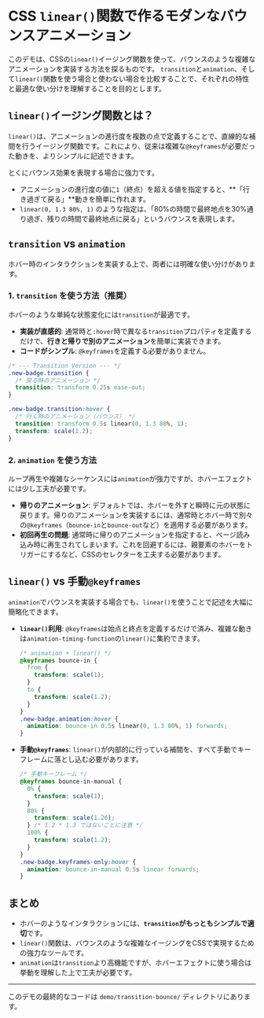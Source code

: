 # CSS `linear()`関数で作るモダンなバウンスアニメーション

このデモは、CSSの`linear()`イージング関数を使って、バウンスのような複雑なアニメーションを実装する方法を探るものです。
`transition`と`animation`、そして`linear()`関数を使う場合と使わない場合を比較することで、それぞれの特性と最適な使い分けを理解することを目的とします。

## `linear()`イージング関数とは？

`linear()`は、アニメーションの進行度を複数の点で定義することで、直線的な補間を行うイージング関数です。これにより、従来は複雑な`@keyframes`が必要だった動きを、よりシンプルに記述できます。

とくにバウンス効果を表現する場合に強力です。

- アニメーションの進行度の値に`1`（終点）を超える値を指定すると、**「行き過ぎて戻る」**動きを簡単に作れます。
- `linear(0, 1.3 80%, 1)` のような指定は、「80%の時間で最終地点を30%通り過ぎ、残りの時間で最終地点に戻る」というバウンスを表現します。

## `transition` vs `animation`

ホバー時のインタラクションを実装する上で、両者には明確な使い分けがあります。

### 1. `transition` を使う方法（推奨）

ホバーのような単純な状態変化には`transition`が最適です。

- **実装が直感的**: 通常時と`:hover`時で異なる`transition`プロパティを定義するだけで、**行きと帰りで別のアニメーション**を簡単に実装できます。
- **コードがシンプル**: `@keyframes`を定義する必要がありません。

```css
/* --- Transition Version --- */
.new-badge.transition {
  /* 戻る時のアニメーション */
  transition: transform 0.25s ease-out;
}

.new-badge.transition:hover {
  /* 行く時のアニメーション（バウンス） */
  transition: transform 0.5s linear(0, 1.3 80%, 1);
  transform: scale(1.2);
}
```

### 2. `animation` を使う方法

ループ再生や複雑なシーケンスには`animation`が強力ですが、ホバーエフェクトには少し工夫が必要です。

- **帰りのアニメーション**: デフォルトでは、ホバーを外すと瞬時に元の状態に戻ります。帰りのアニメーションを実装するには、通常時とホバー時で別々の`@keyframes`（`bounce-in`と`bounce-out`など）を適用する必要があります。
- **初回再生の問題**: 通常時に帰りのアニメーションを指定すると、ページ読み込み時に再生されてしまいます。これを回避するには、親要素のホバーをトリガーにするなど、CSSのセレクターを工夫する必要があります。

## `linear()` vs 手動`@keyframes`

`animation`でバウンスを実装する場合でも、`linear()`を使うことで記述を大幅に簡略化できます。

- **`linear()`利用**: `@keyframes`は始点と終点を定義するだけで済み、複雑な動きは`animation-timing-function`の`linear()`に集約できます。

  ```css
  /* animation + linear() */
  @keyframes bounce-in {
    from {
      transform: scale(1);
    }
    to {
      transform: scale(1.2);
    }
  }
  .new-badge.animation:hover {
    animation: bounce-in 0.5s linear(0, 1.3 80%, 1) forwards;
  }
  ```

- **手動`@keyframes`**: `linear()`が内部的に行っている補間を、すべて手動でキーフレームに落とし込む必要があります。

  ```css
  /* 手動キーフレーム */
  @keyframes bounce-in-manual {
    0% {
      transform: scale(1);
    }
    80% {
      transform: scale(1.26);
    } /* 1.2 * 1.3 ではないことに注意 */
    100% {
      transform: scale(1.2);
    }
  }
  .new-badge.keyframes-only:hover {
    animation: bounce-in-manual 0.5s linear forwards;
  }
  ```

## まとめ

- ホバーのようなインタラクションには、**`transition`がもっともシンプルで適切**です。
- `linear()`関数は、バウンスのような複雑なイージングをCSSで実現するための強力なツールです。
- `animation`は`transition`より高機能ですが、ホバーエフェクトに使う場合は挙動を理解した上で工夫が必要です。

---

このデモの最終的なコードは `demo/transition-bounce/` ディレクトリにあります。
